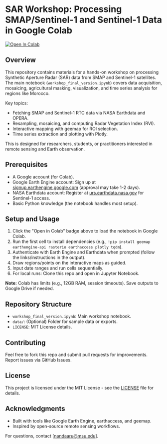 # SAR Workshop: Processing SMAP/Sentinel-1 and Sentinel-1 Data in Google Colab

[<image-card alt="Open in Colab" src="https://colab.research.google.com/assets/colab-badge.svg" ></image-card>](https://colab.research.google.com/github/YOUR_USERNAME/SAR_Workshop/blob/main/workshop_final_version.ipynb)
[![Open In Colab](https://colab.research.google.com/assets/colab-badge.svg)](https://colab.research.google.com/github/Arunavmsu07/SAR_Workshop/blob/main/Workshop_final_version.ipynb)
## Overview
This repository contains materials for a hands-on workshop on processing Synthetic Aperture Radar (SAR) data from SMAP and Sentinel-1 satellites. The main notebook (`workshop_final_version.ipynb`) covers data acquisition, mosaicing, agricultural masking, visualization, and time series analysis for regions like Morocco.

Key topics:
- Fetching SMAP and Sentinel-1 RTC data via NASA Earthdata and OPERA.
- Resampling, mosaicing, and computing Radar Vegetation Index (RVI).
- Interactive mapping with geemap for ROI selection.
- Time series extraction and plotting with Plotly.

This is designed for researchers, students, or practitioners interested in remote sensing and Earth observation.

## Prerequisites
- A Google account (for Colab).
- Google Earth Engine account: Sign up at [signup.earthengine.google.com](https://signup.earthengine.google.com) (approval may take 1-2 days).
- NASA Earthdata account: Register at [urs.earthdata.nasa.gov](https://urs.earthdata.nasa.gov) for Sentinel-1 access.
- Basic Python knowledge (the notebook handles most setup).

## Setup and Usage
1. Click the "Open in Colab" badge above to load the notebook in Google Colab.
2. Run the first cell to install dependencies (e.g., `!pip install geemap earthengine-api rasterio earthaccess plotly tqdm`).
3. Authenticate with Earth Engine and Earthdata when prompted (follow the links/instructions in the output).
4. Draw regions/points on the interactive maps as guided.
5. Input date ranges and run cells sequentially.
6. For local runs: Clone this repo and open in Jupyter Notebook.

**Note:** Colab has limits (e.g., 12GB RAM, session timeouts). Save outputs to Google Drive if needed.

## Repository Structure
- `workshop_final_version.ipynb`: Main workshop notebook.
- `data/`: (Optional) Folder for sample data or exports.
- `LICENSE`: MIT License details.

## Contributing
Feel free to fork this repo and submit pull requests for improvements. Report issues via GitHub Issues.

## License
This project is licensed under the MIT License - see the [LICENSE](LICENSE) file for details.

## Acknowledgments
- Built with tools like Google Earth Engine, earthaccess, and geemap.
- Inspired by open-source remote sensing workflows.

For questions, contact [nandaaru@msu.edu].
